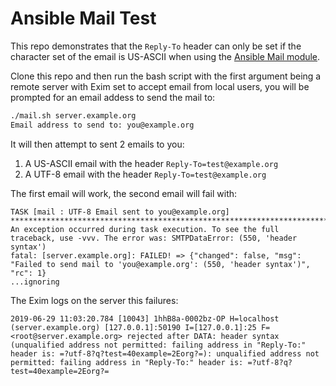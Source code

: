 # Ansible Mail Test

This repo demonstrates that the `Reply-To` header can only be set if the character set of the email is US-ASCII when using the [Ansible Mail module](https://docs.ansible.com/ansible/latest/modules/mail_module.html).

Clone this repo and then run the bash script with the first argument being a remote server with Exim set to accept email from local users, you will be prompted for an email addess to send the mail to:

```bash
./mail.sh server.example.org
Email address to send to: you@example.org
```

It will then attempt to sent 2 emails to you:

1. A US-ASCII email with the header `Reply-To=test@example.org`
3. A UTF-8 email with the header `Reply-To=test@example.org`

The first email will work, the second email will fail with:

```
TASK [mail : UTF-8 Email sent to you@example.org] ******************************************************************************************************
An exception occurred during task execution. To see the full traceback, use -vvv. The error was: SMTPDataError: (550, 'header syntax')
fatal: [server.example.org]: FAILED! => {"changed": false, "msg": "Failed to send mail to 'you@example.org': (550, 'header syntax')", "rc": 1}
...ignoring

```

The Exim logs on the server this failures:

```
2019-06-29 11:03:20.784 [10043] 1hhB8a-0002bz-OP H=localhost (server.example.org) [127.0.0.1]:50190 I=[127.0.0.1]:25 F=<root@server.example.org> rejected after DATA: header syntax (unqualified address not permitted: failing address in "Reply-To:" header is: =?utf-8?q?test=40example=2Eorg?=): unqualified address not permitted: failing address in "Reply-To:" header is: =?utf-8?q?test=40example=2Eorg?=
```
